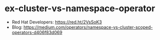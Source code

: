 # ex-cluster-vs-namespace-operator

* Red Hat Developers: https://red.ht/2VsSoK3
* Blog: https://medium.com/operators/namespace-vs-cluster-scoped-operators-d406f83d069
